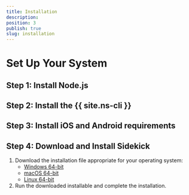 ```yaml
---
title: Installation
description: 
position: 3
publish: true
slug: installation
---
```


# Set Up Your System

## Step 1: Install Node.js

## Step 2: Install the {{ site.ns-cli }}

## Step 3: Install iOS and Android requirements

## Step 4: Download and Install Sidekick

1. Download the installation file appropriate for your operating system:
	* [Windows 64-bit](https://www.nativescript.org/nativescript-sidekick/download-windows-latest)
	* [macOS 64-bit](https://www.nativescript.org/nativescript-sidekick/download-macos-latest)
	* [Linux 64-bit](https://www.nativescript.org/nativescript-sidekick/download-linux-latest)
2. Run the downloaded installable and complete the installation.
